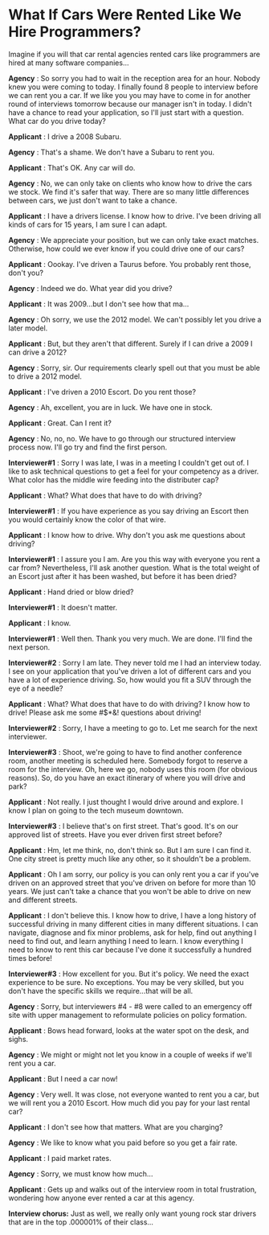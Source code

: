# **What If Cars Were Rented Like We Hire Programmers?**

Imagine if you will that car rental agencies rented cars like programmers are hired at many software companies...

**Agency** : So sorry you had to wait in the reception area for an hour. Nobody knew you were coming to today. I finally found 8 people to interview before we can rent you a car. If we like you you may have to come in for another round of interviews tomorrow because our manager isn't in today. I didn't have a chance to read your application, so I'll just start with a question. What car do you drive today?

**Applicant** : I drive a 2008 Subaru.

**Agency** : That's a shame. We don't have a Subaru to rent you.

**Applicant** : That's OK. Any car will do.

**Agency** : No, we can only take on clients who know how to drive the cars we stock. We find it's safer that way. There are so many little differences between cars, we just don't want to take a chance.

**Applicant** : I have a drivers license. I know how to drive. I've been driving all kinds of cars for 15 years, I am sure I can adapt.

**Agency** : We appreciate your position, but we can only take exact matches. Otherwise, how could we ever know if you could drive one of our cars?

**Applicant** : Oookay. I've driven a Taurus before. You probably rent those, don't you?

**Agency** : Indeed we do. What year did you drive?

**Applicant** : It was 2009...but I don't see how that ma...

**Agency** : Oh sorry, we use the 2012 model. We can't possibly let you drive a later model.

**Applicant** : But, but they aren't that different. Surely if I can drive a 2009 I can drive a 2012?

**Agency** : Sorry, sir. Our requirements clearly spell out that you must be able to drive a 2012 model.

**Applicant** : I've driven a 2010 Escort. Do you rent those?

**Agency** : Ah, excellent, you are in luck. We have one in stock.

**Applicant** : Great. Can I rent it?

**Agency** : No, no, no. We have to go through our structured interview process now. I'll go try and find the first person.

**Interviewer#1** : Sorry I was late, I was in a meeting I couldn't get out of. I like to ask technical questions to get a feel for your competency as a driver. What color has the middle wire feeding into the distributer cap?

**Applicant** : What? What does that have to do with driving?

**Interviewer#1** : If you have experience as you say driving an Escort then you would certainly know the color of that wire.

**Applicant** : I know how to drive. Why don't you ask me questions about driving?

**Interviewer#1** : I assure you I am. Are you this way with everyone you rent a car from? Nevertheless, I'll ask another question. What is the total weight of an Escort just after it has been washed, but before it has been dried?

**Applicant** : Hand dried or blow dried?

**Interviewer#1** : It doesn't matter.

**Applicant** : I know.

**Interviewer#1** : Well then. Thank you very much. We are done. I'll find the next person.

**Interviewer#2** : Sorry I am late. They never told me I had an interview today. I see on your application that you've driven a lot of different cars and you have a lot of experience driving. So, how would you fit a SUV through the eye of a needle?

**Applicant** : What? What does that have to do with driving? I know how to drive! Please ask me some #$\*&! questions about driving!

**Interviewer#2** : Sorry, I have a meeting to go to. Let me search for the next interviewer.

**Interviewer#3** : Shoot, we're going to have to find another conference room, another meeting is scheduled here. Somebody forgot to reserve a room for the interview. Oh, here we go, nobody uses this room (for obvious reasons). So, do you have an exact itinerary of where you will drive and park?

**Applicant** : Not really. I just thought I would drive around and explore. I know I plan on going to the tech museum downtown.

**Interviewer#3** : I believe that's on first street. That's good. It's on our approved list of streets. Have you ever driven first street before?

**Applicant** : Hm, let me think, no, don't think so. But I am sure I can find it. One city street is pretty much like any other, so it shouldn't be a problem.

**Applicant** : Oh I am sorry, our policy is you can only rent you a car if you've driven on an approved street that you've driven on before for more than 10 years. We just can't take a chance that you won't be able to drive on new and different streets.

**Applicant** : I don't believe this. I know how to drive, I have a long history of successful driving in many different cities in many different situations. I can navigate, diagnose and fix minor problems, ask for help, find out anything I need to find out, and learn anything I need to learn. I know everything I need to know to rent this car because I've done it successfully a hundred times before!

**Interviewer#3** : How excellent for you. But it's policy. We need the exact experience to be sure. No exceptions. You may be very skilled, but you don't have the specific skills we require...that will be all.

**Agency** : Sorry, but interviewers #4 - #8 were called to an emergency off site with upper management to reformulate policies on policy formation.

**Applicant** : Bows head forward, looks at the water spot on the desk, and sighs.

**Agency** : We might or might not let you know in a couple of weeks if we'll rent you a car.

**Applicant** : But I need a car now!

**Agency** : Very well. It was close, not everyone wanted to rent you a car, but we will rent you a 2010 Escort. How much did you pay for your last rental car?

**Applicant** : I don't see how that matters. What are you charging?

**Agency** : We like to know what you paid before so you get a fair rate.

**Applicant** : I paid market rates.

**Agency** : Sorry, we must know how much...

**Applicant** : Gets up and walks out of the interview room in total frustration, wondering how anyone ever rented a car at this agency.

**Interview chorus:** Just as well, we really only want young rock star drivers that are in the top .000001% of their class...
